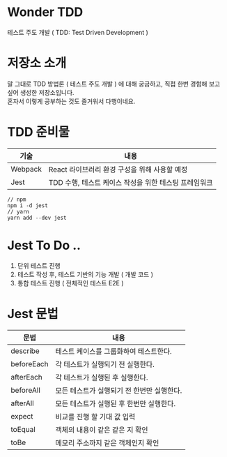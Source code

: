 # Wonder TDD
테스트 주도 개발 ( TDD: Test Driven Development )

# 저장소 소개
말 그대로 TDD 방법론 ( 테스트 주도 개발 ) 에 대해 궁금하고, 직접 한번 경험해 보고 싶어 생성한 저장소입니다.  
혼자서 이렇게 공부하는 것도 즐거워서 다행이네요.

# TDD 준비물
|기술|내용|
|---|---|
|Webpack|React 라이브러리 환경 구성을 위해 사용할 예정|
|Jest|TDD 수행, 테스트 케이스 작성을 위한 테스팅 프레임워크|
```
// npm
npm i -d jest
// yarn
yarn add --dev jest
```

# Jest To Do ..
1. 단위 테스트 진행
2. 테스트 작성 후, 테스트 기반의 기능 개발 ( 개발 코드 )
3. 통합 테스트 진행 ( 전체적인 테스트 E2E )

# Jest 문법
|문법|내용|
|---|---|
|describe|테스트 케이스를 그룹화하여 테스트한다.|
|beforeEach|각 테스트가 실행되기 전 실행한다.|
|afterEach|각 테스트가 실행된 후 실행한다.|
|beforeAll|모든 테스트가 실행되기 전 한번만 실행한다.|
|afterAll|모든 테스트가 실행된 후 한번만 실행한다.|
|expect|비교를 진행 할 기대 값 입력|
|toEqual|객체의 내용이 같은 같은 지 확인|
|toBe|메모리 주소까지 같은 객체인지 확인|
